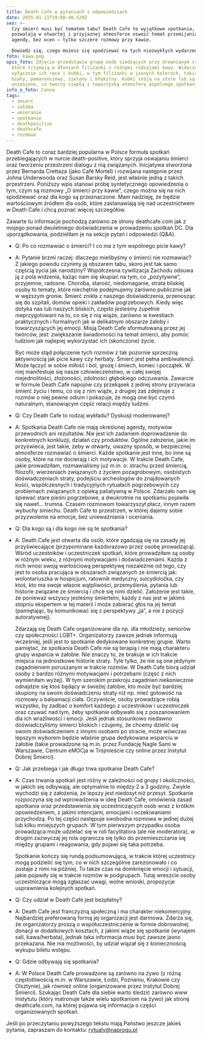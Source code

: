 ```yaml
---
title: Death Cafe w pytaniach i odpowiedziach
date: 2025-01-21T19:08:48.529Z
seo: >-
  Czy śmierć musi być tematem tabu? Death Cafe to wyjątkowe spotkania, które
  pozwalają w otwartej i przyjaznej atmosferze oswoić temat przemijania. Bez
  agendy, bez ocen – tylko szczere rozmowy przy kawie.

  Dowiedz się, czego możesz się spodziewać na tych niezwykłych wydarzeniach i jak znaleźć spotkanie w swojej okolicy lub online. Odkryj przestrzeń, gdzie śmierć spotyka się z życiem – zapraszamy do lektury!
foto: kawa.png
opis_foto: Zdjęcie przedstawia grupę osób siedzących przy drewnianym stole,
  które trzymają w dłoniach filiżanki z różnymi rodzajami kawy. Widoczne są
  wyłącznie ich ręce i kubki, w tym filiżanki w jasnych kolorach, takich jak
  biały, pomarańczowy, zielony i błękitny. Kubki stoją na stole lub są
  uniesione, co tworzy ciepłą i towarzyską atmosferę wspólnego spotkania.
info_o_foto: Canva
tags:
  - śmierć
  - żałoba
  - umieranie
  - spotkanie
  - deathpositive
  - deathcafe
  - rozmowa
---
```

Death Cafe to coraz bardziej popularna w Polsce formuła spotkań przebiegających w nurcie death-positive, który sprzyja oswajaniu śmierci oraz tworzeniu przestrzeni dialogu z nią związanych. Inicjatywa stworzona przez Bernarda Crettaza (jako Café Mortel) i rozwijana następnie przez Johna Underwooda oraz Susan Barsky Reid, jest właśnie jedną z takich przestrzeni. Poniższy wpis stanowi próbę syntetycznego opowiedzenia o tym, czym są rozmowy „O śmierci przy kawie”, czego można się na nich spodziewać oraz dla kogo są przeznaczone. Mam nadzieję, że będzie wartościowym źródłem dla osób, które zastanawiają się nad uczestnictwem w Death Cafe i chcą poznać więcej szczegółów.

Zawarte tu informacje pochodzą zarówno ze strony deathcafe.com jak z mojego ponad dwuletniego doświadczenia w prowadzeniu spotkań DC. Dla uporządkowania, podzieliłam je na sekcje pytań i odpowiedzi (Q&A).

* Q: Po co rozmawiać o śmierci? I co ma z tym wspólnego picie kawy?
* A: Pytanie brzmi raczej: dlaczego mielibyśmy o śmierci nie rozmawiać? Z jakiego powodu czynimy ją obszarem tabu, skoro jest tak samo częścią życia jak narodziny? Współczesna cywilizacja Zachodu odsuwa ją z pola widzenia, każąc nam się skupiać na tym, co „pozytywne”, przyjemne, radosne. Choroba, starość, niedomaganie, strata bliskiej osoby to tematy, które niechętnie podejmujemy zarówno publicznie jak w węższym gronie. Śmierć znikła z naszego doświadczenia, przenosząc się do szpitali, domów opieki i zakładów pogrzebowych. Kiedy więc dotyka nas lub naszych bliskich, często jesteśmy zupełnie nieprzygotowani na to, co się z nią wiąże, zarówno w kwestiach praktycznych i formalnych jak w delikatnym obszarze żałoby i towarzyszących jej emocji.
  Misją Death Cafe sformułowaną przez jej twórców, jest: zwiększanie świadomości na temat śmierci, aby pomóc ludziom jak najlepiej wykorzystać ich (skończone) życie.

  Być może stąd połączenie tych rozmów z tak pozornie sprzeczną aktywnością jak picie kawy czy herbaty. Śmierć jest pełna ambiwalencji. Może łączyć w sobie miłość i ból, grozę i śmiech, koniec i początek. W niej manifestuje się nasze człowieczeństwo, w całej swojej niejednolitości, złożoności, zdolności głębokiego odczuwania. Zawarcie w formule Death Cafe napojów czy przekąsek z jednej strony przywraca śmierć życiu i temu, co się z nim wiąże, z drugiej zaś zdejmuje z rozmów o niej pewne odium i pokazuje, że mogą one być czymś naturalnym, stanowiącym część relacji między ludźmi.
* Q: Czy Death Cafe to rodzaj wykładu? Dyskusji moderowanej? 
* A: Spotkania Death Cafe nie mają określonej agendy, motywów przewodnich ani rezultatów. Nie jest ich zadaniem doprowadzenie do konkretnych konkluzji, działań czy produktów. Ogólne założenie, jakie im przyświeca, jest takie, żeby w otwarty, uważny sposób, w bezpiecznej atmosferze rozmawiać o śmierci. Każde spotkanie jest inne, bo inne są osoby, które na nie docierają i ich motywacje. W trakcie Death Cafe, jakie prowadziłam, rozmawialiśmy już m.in. o: strachu przed śmiercią, filozofii, wierzeniach związanych z życiem pozagrobowym, osobistych doświadczeniach straty, podejściu archeologów do znajdowanych kości, współczesnych i tradycyjnych rytuałach pogrzebowych czy problemach związanych z opieką paliatywną w Polsce. Zdarzało nam się śpiewać stare pieśni pogrzebowe, a dwukrotnie na spotkaniu pojawiła się nawet… trumna. Czasem rozmowom towarzyszył płacz, innym razem wybuchy śmiechu. Death Cafe to przestrzeń, w której dajemy sobie przyzwolenie na emocje, bez unieważniania i oceniania.
* Q: Dla kogo są i dla kogo nie są te spotkania?
* A: Death Cafe jest otwarta dla osób, które zgadzają się na zasady jej przyświecające (przypominane każdorazowo przez osobę prowadzącą). Wśród uczestników i uczestniczek spotkań, które prowadziłam są osoby w różnym wieku, z różnymi motywacjami i doświadczeniami. Każda z nich wnosi swoją wartościową perspektywę niezależnie od tego, czy jest to osoba pracująca w obszarach związanych ze śmiercią jak: wolontariuszka w hospicjum, ratownik medyczny, suicydolożka, czy ktoś, kto ma swoje własne wątpliwości, przemyślenia, pytania lub historie związane ze śmiercią i chce się nimi dzielić. Założenie jest takie, że ponieważ wszyscy jesteśmy śmiertelni, każdy z nas jest w jakimś stopniu ekspertem w tej materii i może zabierać głos na jej temat (pamiętając, by komunikować się z perspektywy „ja”, a nie z pozycji autoratywnej).

  Zdarzają się Death Cafe organizowane dla np. dla młodzieży, seniorów czy społeczności LGBT+. Organizatorzy zawsze jednak informują wcześniej, jeśli jest to spotkanie dedykowane konkretnej grupie.
  Warto pamiętać, że spotkania Death Cafe nie są terapią i nie mają charakteru grupy wsparcia w żałobie. Nie znaczy to, że brakuje w ich trakcie miejsca na jednostkowe historie straty. Tyle tylko, że nie są one jedynym zagadnieniem poruszanym w trakcie rozmów. W Death Cafe biorą udział osoby z bardzo różnymi motywacjami i potrzebami (część z nich wymieniłam wyżej). W tym szerokim przekroju zagadnień niekoniecznie odnajdzie się ktoś będący w świeżej żałobie, kto może być bardziej skupiony na swoim doświadczeniu straty niż np. mieć gotowość na rozmowy o balsamacji ciała. Oczywiście, osoby prowadzące robią wszystko, by zadbać o komfort każdego z uczestników i uczestniczek oraz czuwać nad tym, żeby spotkanie odbywało się z poszanowaniem dla ich wrażliwości i emocji. Jeśli jednak stosunkowo niedawno doświadczyliśmy śmierci bliskich i czujemy, że chcemy dzielić się swoim doświadczeniem z innymi osobami po stracie, może wówczas lepszym wyborem będzie właśnie grupa dedykowana wsparciu w żałobie (takie prowadzone są m.in. przez Fundację Nagle Sami w Warszawie, Centrum eMOCja w Trójmieście czy online przez Instytut Dobrej Śmierci).
* Q: Jak przebiega i jak długo trwa spotkanie Death Cafe?
* A: Czas trwania spotkań jest różny w zależności od grupy i okoliczności, w jakich się odbywają, ale optymalnie to między 2 a 3 godziny. Zwykle wychodzi się z założenia, że lepszy jest niedosyt niż przesyt.
  Spotkanie rozpoczyna się od wprowadzenia w ideę Death Cafe, omówienia zasad spotkania oraz przedstawienia się uczestniczących osób wraz z krótkim opowiedzeniem, z jakimi intencjami, emocjami i oczekiwaniami przychodzą. Po tej części następuje swobodna rozmowa w jednej dużej lub kilku mniejszych grupach. W tym pierwszym przypadku osoba prowadząca może udzielać się w roli facylitatora (ale nie moderatora), w drugim zazwyczaj jej rola ogranicza się tylko do przemieszczania się między grupami i reagowania, gdy pojawi się taka potrzeba.

  Spotkanie kończy się rundą podsumowującą, w trakcie której uczestnicy mogą podzielić się tym, co w nich szczególnie zarezonowało i co zostaje z nimi na później. To także czas na domknięcie emocji i sytuacji, jakie pojawiły się w trakcie rozmów w podgrupach. Tutaj wreszcie osoby uczestniczące mogą zgłaszać uwagi, wolne wnioski, propozycje usprawnienia kolejnych spotkań.
* Q: Czy udział w Death Cafe jest bezpłatny?
* A: Death Cafe jest franczyzną społeczną i ma charakter niekomercyjny. Najbardziej preferowaną formą jej organizacji jest darmowa. Zdarza się, że organizatorzy proszą o współuczestniczenie w formie dobrowolnej donacji w dodatkowych kosztach, z jakimi wiąże się spotkanie (wynajem sali, kawa/herbata), jednak taka informacja musi być zawsze jasno przekazana. Nie ma możliwości, by udział wiązał się z koniecznością wykupu biletu wstępu.
* Q: Gdzie odbywają się spotkania?
* A: W Polsce Death Cafe prowadzone są zarówno na żywo (z różną częstotliwością m.in. w Warszawie, Łodzi, Poznaniu, Krakowie czy Olsztynie), jak również online (organizowane przez Instytut Dobrej Śmierci). Szukając Death Cafe dla siebie warto śledzić zarówno www Instytutu (który matronuje także wielu spotkaniom na żywo) jak stronę deathcafe.com, na której pojawia się informacja o części organizowanych spotkań.

Jeśli po przeczytaniu powyższego tekstu mają Państwo jeszcze jakieś pytania, zapraszam do kontaktu: rytualy@naprogu.pl
